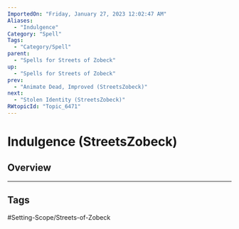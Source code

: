 ```yaml
---
ImportedOn: "Friday, January 27, 2023 12:02:47 AM"
Aliases:
  - "Indulgence"
Category: "Spell"
Tags:
  - "Category/Spell"
parent:
  - "Spells for Streets of Zobeck"
up:
  - "Spells for Streets of Zobeck"
prev:
  - "Animate Dead, Improved (StreetsZobeck)"
next:
  - "Stolen Identity (StreetsZobeck)"
RWtopicId: "Topic_6471"
---
```

# Indulgence (StreetsZobeck)
## Overview

---
## Tags
#Setting-Scope/Streets-of-Zobeck

